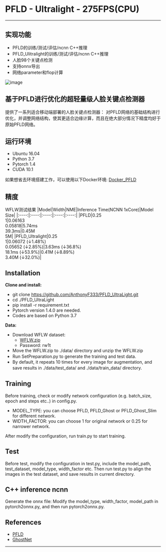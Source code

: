
# PFLD - Ultralight - 275FPS(CPU)

------

## 实现功能
* PFLD的训练/测试/评估/ncnn C++推理
* PFLD_Ulitralight的训练/测试/评估/ncnn C++推理
* 人脸98个关键点检测
* 支持onnx导出
* 网络parameter和flop计算

![image](https://github.com/AnthonyF333/PFLD_UltraLight/blob/master/images/tim_align.gif)

## 基于PFLD进行优化的超轻量级人脸关键点检测器
提供了一系列适合移动端部署的人脸关键点检测器： 对PFLD网络的基础结构进行优化，并调整网络结构，使其更适合边缘计算，而且在绝大部分情况下精度均好于原始PFLD网络。

## 运行环境
* Ubuntu 16.04
* Python 3.7
* Pytorch 1.4
* CUDA 10.1

如果想省去环境搭建工作，可以使用以下Docker环境: [Docker_PFLD](https://hub.docker.com/r/tankrant/pfld_pytorch/tags)


## 精度
WFLW测试结果
|Model|Width|NME|Inference Time(NCNN 1xCore)|Model Size|
|:----:|:----:|:----:|:----:|:----:|
|PFLD|0.25<br>1|0.06163<br>0.05818|5.74ms<br>39.3ms|0.45M<br>5M|
|PFLD_Ultralight|0.25<br>1|0.06072 (&darr;1.48%)<br>0.05652 (&darr;2.85%)|3.63ms (&darr;36.8%)<br>18.1ms   (&darr;53.9%)|0.41M (&darr;8.89%)<br>3.40M (&darr;32.0%)|

## Installation
**Clone and install:**
* git clone https://github.com/AnthonyF333/PFLD_UltraLight.git
* cd ./PFLD_UltraLight
* pip install -r requirement.txt
* Pytorch version 1.4.0 are needed.
* Codes are based on Python 3.7

**Data:**
* Download WFLW dataset: 
  * [WFLW.zip](https://pan.baidu.com/s/1WHSwQOqbf9QQWcoLgEQbng) 
  * Password: rw1t
* Move the WFLW.zip to ./data/ directory and unzip the WFLW.zip
* Run SetPreparation.py to generate the training and test data.
　　
* By default, it repeats 10 times for every image for augmentation, and save results in ./data/test_data/ and ./data/train_data/ directory.
　　
## Training
Before training, check or modify network configuration (e.g. batch_size, epoch and steps etc..) in config.py.
  * MODEL_TYPE: you can choose PFLD, PFLD_Ghost or PFLD_Ghost_Slim for different network.
  * WIDTH_FACTOR: you can choose 1 for original network or 0.25 for narrower network.

After modify the configuration, run train.py to start training.

## Test
Before test, modify the configuration in test.py, include the model_path, test_dataset, model_type, width_factor etc.
Then run test.py to align the images in the test dataset, and save results in current directory.

## C++ inference ncnn
Generate the onnx file: Modify the model_type, width_factor, model_path in pytorch2onnx.py, and then run pytorch2onnx.py.

## References
* [PFLD](https://github.com/polarisZhao/PFLD-pytorch)
* [GhostNet](https://github.com/huawei-noah/ghostnet)

------

